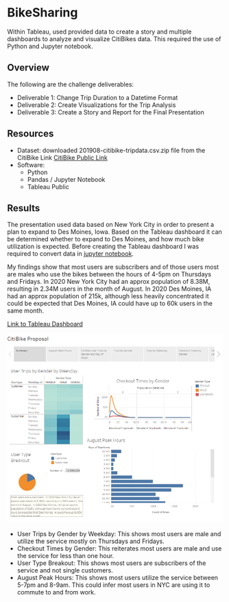 # BikeSharing
Within Tableau, used provided data to create a story and multiple dashboards to analyze and visualize CitiBikes data.  This required the use of Python and Jupyter notebook.

## Overview
The following are the challenge deliverables:
- Deliverable 1: Change Trip Duration to a Datetime Format
- Deliverable 2: Create Visualizations for the Trip Analysis
- Deliverable 3: Create a Story and Report for the Final Presentation

## Resources
- Dataset: downloaded 201908-citibike-tripdata.csv.zip file from the CitiBike Link [CitiBike Public Link](https://s3.amazonaws.com/tripdata/index.html)
- Software:
  - Python
  - Pandas / Jupyter Notebook
  - Tableau Public

## Results
The presentation used data based on New York City in order to present a plan to expand to Des Moines, Iowa.  Based on the Tableau dashboard it can be determined whether to expand to Des Moines, and how much bike utilization is expected.  Before creating the Tableau dashboard I was required to convert data in [jupyter notebook](https://github.com/Jahill17/bikesharing/blob/main/NYC_CitiBike_Challenge.ipynb).

My findings show that most users are subscribers and of those users most are males who use the bikes between the hours of 4-5pm on Thursdays and Fridays.  In 2020 New York City had an approx population of 8.38M, resulting in 2.34M users in the month of August.  In 2020 Des Moines, IA had an approx population of 215k, although less heavily concentrated it could be expected that Des Moines, IA could have up to 60k users in the same month.

[Link to Tableau Dashboard](https://public.tableau.com/app/profile/jonathan.hill8424/viz/CitBikeBikesharingPorposal/CitiBikeProposal)


![This is an image](BikesharingTableauDashboard_Summary.png)

- User Trips by Gender by Weekday: This shows most users are male and utilize the service mostly on Thursdays and Fridays.
- Checkout Times by Gender: This reiterates most users are male and use the service for less than one hour.
- User Type Breakout: This shows most users are subscribers of the service and not single customers.
- August Peak Hours: This shows most users utilize the service between 5-7pm and 8-9am.  This could infer most users in NYC are using it to commute to and from work.

